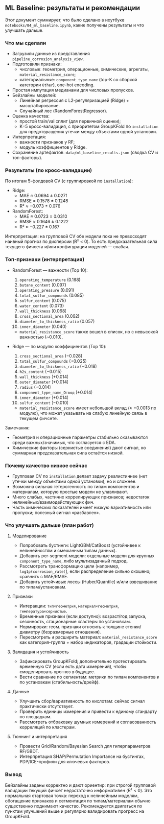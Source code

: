 ## ML Baseline: результаты и рекомендации

Этот документ суммирует, что было сделано в ноутбуке `notebooks/04_ml_baseline.ipynb`, какие получены результаты и что улучшать дальше.

### Что мы сделали
- Загрузили данные из представления `pipeline_corrosion_analysis_view`.
- Подготовили признаки:
  - числовые: геометрия, операционные, химические, агрегаты, `material_resistance_score`;
  - категориальные: `component_type_name` (top-K со сборкой категории `Other`), one-hot encoding.
- Простая импутация медианами для числовых пропусков.
- Бейзлайны моделей:
  - Линейная регрессия с L2-регуляризацией (Ridge) + масштабирование.
  - Случайный лес (RandomForestRegressor).
- Оценка качества:
  - простой train/val сплит (для первичной оценки);
  - K=5 кросс-валидация, с приоритетом GroupKFold по `installation` для предотвращения утечки между объектами одной установки.
- Интерпретация:
  - важности признаков у RF;
  - модуль коэффициентов у Ridge.
- Сохранение артефактов: `data/ml_baseline_results.json` (сводка CV и топ-факторы).

### Результаты (по кросс-валидации)
По итогам 5-фолдовой CV (с группировкой по `installation`):

- Ridge:
  - MAE ≈ 0.0694 ± 0.0271
  - RMSE ≈ 0.1578 ± 0.1248
  - R² ≈ −0.073 ± 0.076
- RandomForest:
  - MAE ≈ 0.0723 ± 0.0310
  - RMSE ≈ 0.1646 ± 0.1222
  - R² ≈ −0.227 ± 0.167

Интерпретация: на групповой CV обе модели пока не превосходят наивный прогноз по дисперсии (R² < 0). То есть предсказательная сила текущего фичсета и/или конфигурации моделей — слабая.

### Топ-признаки (интерпретация)
- RandomForest — важности (Top 10):
  1) `operating_temperature` (0.168)
  2) `butane_content` (0.097)
  3) `operating_pressure` (0.091)
  4) `total_sulfur_compounds` (0.085)
  5) `sulfur_content` (0.075)
  6) `water_content` (0.073)
  7) `wall_thickness` (0.068)
  8) `cross_sectional_area` (0.062)
  9) `diameter_to_thickness_ratio` (0.057)
  10) `inner_diameter` (0.040)
  - `material_resistance_score` также вошел в список, но с невысокой важностью (~0.010).

- Ridge — по модулю коэффициентов (Top 10):
  1) `cross_sectional_area` (−0.028)
  2) `total_sulfur_compounds` (+0.025)
  3) `diameter_to_thickness_ratio` (−0.018)
  4) `h2s_content` (−0.015)
  5) `wall_thickness` (+0.014)
  6) `outer_diameter` (+0.014)
  7) `radius` (+0.014)
  8) `component_type_name_Отвод` (+0.014)
  9) `inner_diameter` (+0.014)
  10) `sulfur_content` (−0.010)
  - `material_resistance_score` имеет небольшой вклад (≈ +0.0013 по модулю), что может указывать на слабую линейную связь в текущем фичсете.

Замечания:
- Геометрия и операционные параметры стабильно оказываются среди важных/значимых, что согласуется с EDA.
- Химические факторы (сернистые соединения) дают сигнал, но суммарная предсказательная сила остаётся низкой.

### Почему качество низкое сейчас
- Групповая CV по `installation` делает задачу реалистичнее (нет утечки между объектами одной установки), но и сложнее.
- Возможна сильная гетерогенность по типам компонентов и материалам, которую простые модели не улавливают.
- Много слабых, частично коррелирующих признаков; недостаток нелинейных/взаимодействующих фич.
- Часть химических показателей имеет низкую вариативность или пропуски; полезный сигнал «разбавлен».

### Что улучшать дальше (план работ)
1) Моделирование
   - Попробовать бустинги: LightGBM/CatBoost (устойчивее к нелинейностям и смешанным типам данных).
   - Добавить per-segment модели: отдельные модели для крупных `component_type_name`, либо мультизадачный подход.
   - Рассмотреть трансформацию цели (например, `log1p(corrosion_rate)`), если распределение сильно скошено; сравнить с MAE/RMSE.
   - Добавить устойчивые лоссы (Huber/Quantile) и/или взвешивание по типам/установкам.

2) Признаки
   - Интеракции: `тип×геометрия`, `материал×геометрия`, `температура×сернистые`.
   - Временные признаки (если доступно): возраст/год запуска, сезонность, стационарные кластеры по установкам.
   - Нормировки: геом. признаки относить к толщине стенки/диаметру (безразмерные отношения).
   - Пересмотреть и расширить материал: `material_resistance_score` как категория-группа + набор индикаторов, градации стойкости.

3) Валидация и устойчивость
   - Зафиксировать GroupKFold; дополнительно протестировать временную CV (если есть дата измерений), чтобы смоделировать прогноз в будущее.
   - Вести сравнение по сегментам: метрики по типам компонентов и по установкам (стабильность/дрейф).

4) Данные
   - Улучшить сбор/вариативность по кислотам: сейчас сигнал практически отсутствует.
   - Проверить единицы измерения и привести к единому стандарту по площадкам.
   - Рассмотреть отбраковку шумных измерений и согласованность корреляций по кластерам.

5) Тюннинг и интерпретация
   - Провести Grid/Random/Bayesian Search для гиперпараметров RF/GBDT.
   - Интерпретация SHAP/Permutation Importance на бустингах, PDP/ICE-профили для ключевых факторов.

### Вывод
Бейзлайны заданы корректно и дают ориентир: при строгой групповой валидации текущий фичсет недостаточно информативен (R² < 0). Это нормальная стартовая точка: переход к нелинейным моделям, обогащение признаков и сегментация по типам/материалам обычно существенно поднимают качество. Рекомендуется двигаться по пунктам улучшений выше и регулярно валидировать прогресс на GroupKFold.
